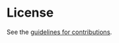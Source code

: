 # License

See the
[guidelines for contributions](https://github.com/tireddy2/DNS-resolver-information/blob/main/CONTRIBUTING.md).
